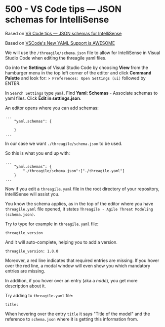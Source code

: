 # 500 - VS Code tips — JSON schemas for IntelliSense

Based on [VS Code tips — JSON schemas for IntelliSense](https://www.youtube.com/watch?v=m30JiCuW42U)

Based on [VSCode's New YAML Support is AWESOME]()

We will use the ```/threagile/schema.json``` file to allow for IntelliSense in Visual Studio Code when editing the threagile yaml files.

Go into the **Settings** of Visual Studio Code by choosing **View** from the hamburger menu in the top left corner of the editor and click **Command Palette** and look for: ```> Preferences: Open Settings (ui)``` followed by ENTER.

In ```Search Settings``` type ```yaml```. Find **Yaml: Schemas** - Associate schemas to yaml files. Click **Edit in settings.json**.

An editor opens where you can add schemas:

```
...
    "yaml.schemas": {
        
    }
...    
```

In our case we want ```./threagile/schema.json``` to be used.

So this is what you end up with:

```
...
    "yaml.schemas": {
        "./threagile/schema.json":["./threagile.yaml"]
    }
...    
```

Now if you edit a ```threagile.yaml``` file in the root directory of your repository, IntelliSense will assist you.

You know the schema applies, as in the top of the editor where you have ```threagile.yaml``` file opened, it states ```Threagile - Agile Threat Modeling (schema.json)```.

Try to type for example in ```threagile.yaml``` file:

```
threagile_version
```

And it will auto-complete, helping you to add a version.

```
threagile_version: 1.0.0
```

Moreover, a red line indicates that required entries are missing. If you hover over the red line, a modal window will even show you which mandatory entries are missing.

In addition, if you hover over an entry (aka a *node*), you get more description about it.

Try adding to ```threagile.yaml``` file:

```
title:
```

When hovering over the entry ```title``` it says "Title of the model" and the reference to ```schema.json``` where it is getting this information from.

